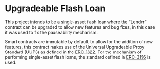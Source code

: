 # Upgradeable Flash Loan

This project intends to be a single-asset flash loan where the “Lender” contract can be upgraded to allow new features and bug fixes, in this case it was used to fix the pauseability mechanism.

Smart contracts are immutable by default, to allow for the addition of new features, this contract makes use of the Universal Upgradeable Proxy Standard (UUPS) as defined in the [ERC-1822](https://eips.ethereum.org/EIPS/eip-1822). For the mechanism of performing single-asset flash loans, the standard defined in [ERC-3156](https://eips.ethereum.org/EIPS/eip-3156) is used.
